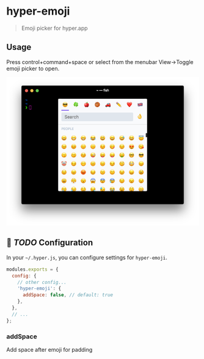 # hyper-emoji

> Emoji picker for hyper.app

## Usage

Press control+command+space or select from the menubar View->Toggle emoji picker to open.

![](https://raw.githubusercontent.com/albinekb/hyper-emoji/master/media/picker.png)

## 🚨 *TODO* Configuration 

In your `~/.hyper.js`, you can configure settings for `hyper-emoji`.

```js
modules.exports = {
  config: {
    // other config...
    'hyper-emoji': {
      addSpace: false, // default: true
    },
  },
  // ...
};
```

### addSpace

Add space after emoji for padding
